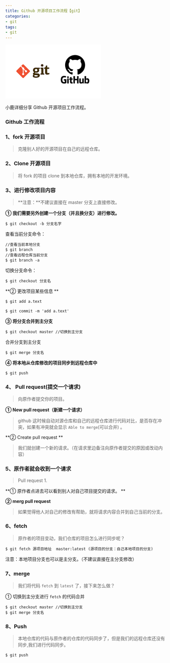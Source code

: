 ```yaml
---
title: Github 开源项目工作流程【git】
categories:
- git
tags:
- git
---
```


![](/images/git封面图.png)

小鹿详细分享 Github 开源项目工作流程。

<!--more-->

### Github 工作流程

### 1、fork 开源项目

> 克隆别人好的开源项目在自己的远程仓库。



###  2、Clone 开源项目

> 将 fork 的项目 clone 到本地仓库，拥有本地的开发环境。



### 3、进行修改项目内容

> **注意：**不建议直接在 master 分支上直接修改。



**① 我们需要另外创建一个分支（并且换分支）进行修改。**

```
$ git checkout -b 分支名字
```

查看当前分支命令：

```
//查看当前本地分支
$ git branch
//查看远程仓库当前分支
$ git branch -a
```

切换分支命令：

```
$ git checkout 分支名
```



**② 更改项目某些信息 **

```
$ git add a.text
```

```
$ git commit -m 'add a.text'
```



**③ 将分支合并到主分支**

```
$ git checkout master //切换到主分支 
```

合并分支到主分支

```
$ git merge 分支名
```



**④ 将本地从仓库修改的项目同步到远程仓库中**

```
$ git push 
```



### 4、 Pull request(提交一个请求)

> 向原作者提交你的项目。



**① New pull request（新建一个请求）**

> github 这时候自动对源仓库和自己的远程仓库进行代码对比，是否存在冲突，如果有冲突就会显示 `Able to merge`(可以合并) 。



**② Create pull request ** 

> 我们就创建一个新的请求。（在请求里边备注向原作者提交的原因或改动内容）



### 5、原作者就会收到一个请求

> Pull request 1.



**① 原作者点进去可以看到别人对自己项目提交的请求。 **



**② merg pull request**

> 如果觉得他人对自己的修改有帮助，就将请求内容合并到自己当前的分支。



### 6、fetch

> 原作者的项目变动，我们仓库的项目怎么进行同步呢？

```
$ git fetch 源项目地址  master:latest (源项目的分支：自己本地项目的分支)
```

注意：本地项目分支也可以是主分支。（不建议直接在主分支修改）



### 7、merge

> 我们将代码 `fetch` 到 `latest` 了，接下来怎么做？

① 切换到主分支进行 `fetch` 的代码合并

```
$ git checkout master //切换到主分支 
$ git merge 分支名
```



### 8、Push

> 本地仓库的代码与原作者的仓库的代码同步了，但是我们的远程仓库还没有同步,我们进行代码同步。

```
$ git push
```














